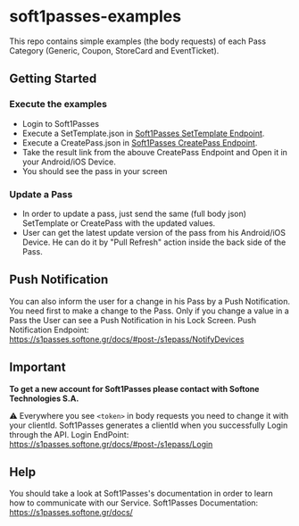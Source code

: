 # soft1passes-examples

This repo contains simple examples (the body requests) of each Pass Category (Generic, Coupon, StoreCard and EventTicket).

## Getting Started

### Execute the examples

* Login to Soft1Passes
* Execute a SetTemplate.json in [Soft1Passes SetTemplate Endpoint](https://s1passes.softone.gr/docs/#post-/s1epass/SetTemplate).
* Execute a CreatePass.json in [Soft1Passes CreatePass Endpoint](https://s1passes.softone.gr/docs/#post-/s1epass/CreatePass).
* Take the result link from the abouve CreatePass Endpoint and Open it in your Android/iOS Device.
* You should see the pass in your screen

### Update a Pass

* In order to update a pass, just send the same (full body json) SetTemplate or CreatePass with the updated values.
* User can get the latest update version of the pass from his Android/iOS Device. He can do it by "Pull Refresh" action inside the back side of the Pass.

## Push Notification
You can also inform the user for a change in his Pass by a Push Notification.
You need first to make a change to the Pass. Only if you change a value in a Pass the User can see a Push Notification in his Lock Screen.
Push Notification Endpoint: https://s1passes.softone.gr/docs/#post-/s1epass/NotifyDevices

## Important

**To get a new account for Soft1Passes please contact with Softone Technologies S.A.**


⚠️ Everywhere you see `<token>` in body requests you need to change it with your clientId. 
Soft1Passes generates a clientId when you successfully Login through the API.
Login EndPoint: https://s1passes.softone.gr/docs/#post-/s1epass/Login


## Help
You should take a look at Soft1Passes's documentation in order to learn how to communicate with our Service.
Soft1Passes Documentation: https://s1passes.softone.gr/docs/
